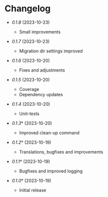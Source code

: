 # Changelog

* *0.1.8* (2023-10-23)
  * Small improvements

* *0.1.7* (2023-10-23)
  * Migration dir settings improved

* *0.1.6* (2023-10-20)
  * Fixes and adjustments

* *0.1.5* (2023-10-20)
  * Coverage
  * Dependency updates

* *0.1.4* (2023-10-20)
  * Unit-tests

* *0.1.3** (2023-10-20)
  * Improved clean-up command

* *0.1.2** (2023-10-19)
  * Translations, bugfixes and improvements

* *0.1.1** (2023-10-19)
  * Bugfixes and improved logging

* *0.1.0** (2023-10-19)
  * Initial release
